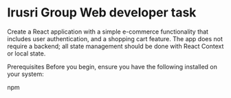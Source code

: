 # Irusri Group Web developer task
 Create a React application with a simple e-commerce functionality that includes user  authentication, and a shopping cart feature. The app does not require a backend; all state  management should be done with React Context or local state.

 Prerequisites
Before you begin, ensure you have the following installed on your system:

npm
